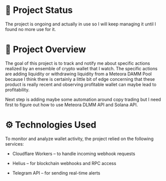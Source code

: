 # 🛑 Project Status
The project is ongoing and actually in use so I will keep managing it until I found no more use for it.

# 📌 Project Overview
The goal of this project is to track and notify me about specific actions realized by an ensemble of crypto wallet that I watch. The specific actions are adding liquidity or withdrawing liquidity from a Meteora DAMM Pool because I think there is certainly a little bit of edge concerning that these product is really recent and observing profitable wallet can maybe lead to profitability.

Next step is adding maybe some automation around copy trading but I need first to figure out how to use Meteora DLMM API and Solana API.

# ⚙️ Technologies Used
To monitor and analyze wallet activity, the project relied on the following services:

- Cloudflare Workers – to handle incoming webhook requests

- Helius – for blockchain webhooks and RPC access

- Telegram API – for sending real-time alerts